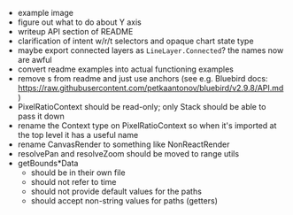 - example image
- figure out what to do about Y axis
- writeup API section of README
- clarification of intent w/r/t selectors and opaque chart state type
- maybe export connected layers as `LineLayer.Connected`? the names now are awful
- convert readme examples into actual functioning examples
- remove <a>s from readme and just use anchors (see e.g. Bluebird docs: https://raw.githubusercontent.com/petkaantonov/bluebird/v2.9.8/API.md)
- PixelRatioContext should be read-only; only Stack should be able to pass it down
- rename the Context type on PixelRatioContext so when it's imported at the top level it has a useful name
- rename CanvasRender to something like NonReactRender
- resolvePan and resolveZoom should be moved to range utils
- getBounds*Data
  - should be in their own file
  - should not refer to time
  - should not provide default values for the paths
  - should accept non-string values for paths (getters)
